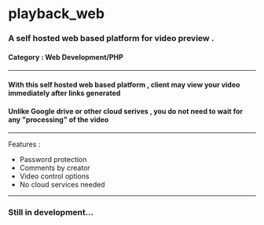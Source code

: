# playback_web
### A self hosted web based platform for video preview . 
#### Category : Web Development/PHP

---
#### With this self hosted web based platform , client may view your video immediately after links generated
#### Unlike Google drive or other cloud serives , you do not need to wait for any "processing" of the video

--- 

Features :
- Password protection
- Comments by creator
- Video control options
- No cloud services needed

---

### Still in development...
